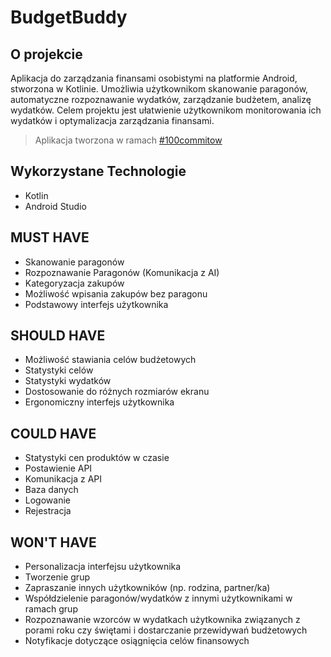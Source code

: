 # BudgetBuddy

## O projekcie
Aplikacja do zarządzania finansami osobistymi na platformie Android, stworzona w Kotlinie. Umożliwia użytkownikom skanowanie paragonów, automatyczne rozpoznawanie wydatków, zarządzanie budżetem, analizę wydatków. Celem projektu jest ułatwienie użytkownikom monitorowania ich wydatków i optymalizacja zarządzania finansami.

> <p align="left">Aplikacja tworzona w ramach <a href="https://100commitow.pl">#100commitow</a>

## Wykorzystane Technologie
 - Kotlin
 - Android Studio

## MUST HAVE
 - Skanowanie paragonów
 - Rozpoznawanie Paragonów (Komunikacja z AI)
 - Kategoryzacja zakupów
 - Możliwość wpisania zakupów bez paragonu 
 - Podstawowy interfejs użytkownika

## SHOULD HAVE
 - Możliwość stawiania celów budżetowych
 - Statystyki celów
 - Statystyki wydatków
 - Dostosowanie do różnych rozmiarów ekranu
 - Ergonomiczny interfejs użytkownika

## COULD HAVE
 - Statystyki cen produktów w czasie
 - Postawienie API
 - Komunikacja z API
 - Baza danych
 - Logowanie
 - Rejestracja

## WON'T HAVE
 - Personalizacja interfejsu użytkownika
 - Tworzenie grup
 - Zapraszanie innych użytkowników (np. rodzina, partner/ka)
 - Współdzielenie paragonów/wydatków z innymi użytkownikami w ramach grup
 - Rozpoznawanie wzorców w wydatkach użytkownika związanych z porami roku czy świętami i dostarczanie przewidywań budżetowych
 - Notyfikacje dotyczące osiągnięcia celów finansowych